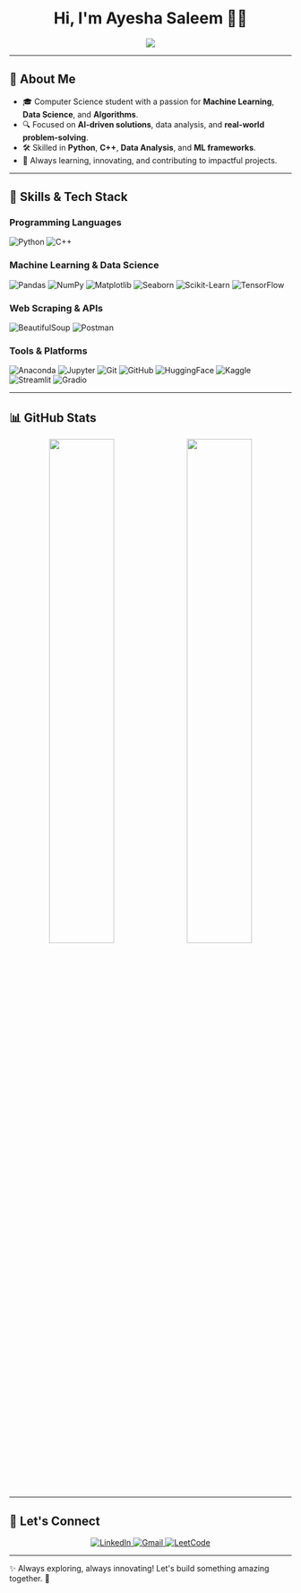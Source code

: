 <div align="center">

  # Hi, I'm Ayesha Saleem 👩‍💻
  
  <img src="https://readme-typing-svg.herokuapp.com?font=Fira+Code&weight=600&size=22&pause=1000&color=34D0C9&width=650&height=60&lines=Turning+Data+Into+Intelligence...;Solving+Real-World+Problems+With+AI;Passionate+About+Machine+Learning;Always+Learning%2C+Always+Building...">
  
</div>

---

## 🚀 About Me

- 🎓 Computer Science student with a passion for **Machine Learning**, **Data Science**, and **Algorithms**.
- 🔍 Focused on **AI-driven solutions**, data analysis, and **real-world problem-solving**.
- 🛠️ Skilled in **Python**, **C++**, **Data Analysis**, and **ML frameworks**.
- 🌱 Always learning, innovating, and contributing to impactful projects.

---

## 🧠 Skills & Tech Stack

### **Programming Languages**  
![Python](https://img.shields.io/badge/Python-3776AB?style=for-the-badge&logo=python&logoColor=FFD43B)
![C++](https://img.shields.io/badge/C%2B%2B-00599C?style=for-the-badge&logo=c%2B%2B&logoColor=white)

### **Machine Learning & Data Science**  
![Pandas](https://img.shields.io/badge/Pandas-150458?style=for-the-badge&logo=pandas&logoColor=white)
![NumPy](https://img.shields.io/badge/Numpy-013243?style=for-the-badge&logo=numpy&logoColor=white)
![Matplotlib](https://img.shields.io/badge/Matplotlib-3776AB?style=for-the-badge&logo=python&logoColor=white)
![Seaborn](https://img.shields.io/badge/Seaborn-7F3E98?style=for-the-badge&logo=python&logoColor=white)
![Scikit-Learn](https://img.shields.io/badge/Scikit--Learn-F7931E?style=for-the-badge&logo=scikit-learn&logoColor=white)
![TensorFlow](https://img.shields.io/badge/TensorFlow-FF6F00?style=for-the-badge&logo=tensorflow&logoColor=white)

### **Web Scraping & APIs**  
![BeautifulSoup](https://img.shields.io/badge/BeautifulSoup-FFD700?style=for-the-badge&logo=python&logoColor=white)
![Postman](https://img.shields.io/badge/Postman-FF6C37?style=for-the-badge&logo=Postman&logoColor=white)

### **Tools & Platforms**  
![Anaconda](https://img.shields.io/badge/Anaconda-%2344A833?style=for-the-badge&logo=anaconda&logoColor=white)
![Jupyter](https://img.shields.io/badge/Jupyter-F37626?style=for-the-badge&logo=jupyter&logoColor=white)
![Git](https://img.shields.io/badge/Git-F05032?style=for-the-badge&logo=git&logoColor=white)
![GitHub](https://img.shields.io/badge/GitHub-181717?style=for-the-badge&logo=github&logoColor=white)
![HuggingFace](https://img.shields.io/badge/HuggingFace-181717?style=for-the-badge&logo=huggingface&logoColor=yellow)
![Kaggle](https://img.shields.io/badge/Kaggle-20BEFF?style=for-the-badge&logo=kaggle&logoColor=white)
![Streamlit](https://img.shields.io/badge/Streamlit-FF4B4B?style=for-the-badge&logo=streamlit&logoColor=white)
![Gradio](https://img.shields.io/badge/Gradio-0088ff?style=for-the-badge&logo=gradio&logoColor=white)

---

## 📊 GitHub Stats  

<p align="center">
    <img width="48%" src="https://github-readme-stats-git-masterrstaa-rickstaa.vercel.app/api?username=aysh34&show_icons=true&theme=nightowl&include_all_commits=true&count_private=true&hide_border=true"/>
    <img width="48%" src="https://github-readme-stats.vercel.app/api/top-langs/?username=aysh34&langs_count=8&layout=compact&theme=nightowl&hide_border=true" />
</p>

---

## 💬 Let's Connect

<div align="center">
    <a href="https://www.linkedin.com/in/ayesha-saleem6/" target="_blank">
        <img src="https://img.shields.io/badge/-Ayesha%20Saleem-0077B5?style=for-the-badge&logo=Linkedin&logoColor=white" alt="LinkedIn"/>
    </a>
    <a target="_blank" href="mailto:ayeshasaleem853@gmail.com">
        <img src="https://img.shields.io/badge/-ayeshasaleem853@gmail.com-D14836?style=for-the-badge&logo=Gmail&logoColor=white" alt="Gmail"/>
    </a>
    <a href="https://leetcode.com/ayesha_saleem9" target="_blank">
        <img src="https://img.shields.io/badge/-Ayesha%20Saleem-FFA116?style=for-the-badge&logo=LeetCode&logoColor=white" alt="LeetCode"/>
    </a>
</div>

---

✨ Always exploring, always innovating! Let's build something amazing together. 🚀
